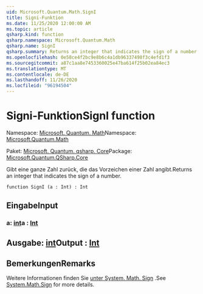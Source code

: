 ```yaml
---
uid: Microsoft.Quantum.Math.SignI
title: Signi-Funktion
ms.date: 11/25/2020 12:00:00 AM
ms.topic: article
qsharp.kind: function
qsharp.namespace: Microsoft.Quantum.Math
qsharp.name: SignI
qsharp.summary: Returns an integer that indicates the sign of a number.
ms.openlocfilehash: 0e58ce4f2bc9e8b6c4a1db96337498f3c4efd1f3
ms.sourcegitcommit: a87c1aa8e7453360025e47ba614f25b02ea84ec3
ms.translationtype: MT
ms.contentlocale: de-DE
ms.lasthandoff: 11/26/2020
ms.locfileid: "96194504"
---
```

# <a name="signi-function"></a><span data-ttu-id="33f97-102">Signi-Funktion</span><span class="sxs-lookup"><span data-stu-id="33f97-102">SignI function</span></span>

<span data-ttu-id="33f97-103">Namespace: [Microsoft. Quantum. Math](xref:Microsoft.Quantum.Math)</span><span class="sxs-lookup"><span data-stu-id="33f97-103">Namespace: [Microsoft.Quantum.Math](xref:Microsoft.Quantum.Math)</span></span>

<span data-ttu-id="33f97-104">Paket: [Microsoft. Quantum. qsharp. Core](https://nuget.org/packages/Microsoft.Quantum.QSharp.Core)</span><span class="sxs-lookup"><span data-stu-id="33f97-104">Package: [Microsoft.Quantum.QSharp.Core](https://nuget.org/packages/Microsoft.Quantum.QSharp.Core)</span></span>


<span data-ttu-id="33f97-105">Gibt eine ganze Zahl zurück, die das Vorzeichen einer Zahl angibt.</span><span class="sxs-lookup"><span data-stu-id="33f97-105">Returns an integer that indicates the sign of a number.</span></span>

```qsharp
function SignI (a : Int) : Int
```


## <a name="input"></a><span data-ttu-id="33f97-106">Eingabe</span><span class="sxs-lookup"><span data-stu-id="33f97-106">Input</span></span>

### <a name="a--int"></a><span data-ttu-id="33f97-107">a: [int](xref:microsoft.quantum.lang-ref.int)</span><span class="sxs-lookup"><span data-stu-id="33f97-107">a : [Int](xref:microsoft.quantum.lang-ref.int)</span></span>





## <a name="output--int"></a><span data-ttu-id="33f97-108">Ausgabe: [int](xref:microsoft.quantum.lang-ref.int)</span><span class="sxs-lookup"><span data-stu-id="33f97-108">Output : [Int](xref:microsoft.quantum.lang-ref.int)</span></span>



## <a name="remarks"></a><span data-ttu-id="33f97-109">Bemerkungen</span><span class="sxs-lookup"><span data-stu-id="33f97-109">Remarks</span></span>

<span data-ttu-id="33f97-110">Weitere Informationen finden Sie [unter System. Math. Sign](https://docs.microsoft.com/dotnet/api/system.math.sign) .</span><span class="sxs-lookup"><span data-stu-id="33f97-110">See [System.Math.Sign](https://docs.microsoft.com/dotnet/api/system.math.sign) for more details.</span></span>